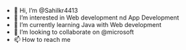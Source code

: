 - 👋 Hi, I’m @Sahilkr4413
- 👀 I’m interested in Web development nd App Development
- 🌱 I’m currently learning Java with Web development
- 💞️ I’m looking to collaborate on @microsoft
- 📫 How to reach me 

<!---
Sahilkr4413/Sahilkr4413 is a ✨ special ✨ repository because its `README.md` (this file) appears on your GitHub profile.
You can click the Preview link to take a look at your changes.
--->
